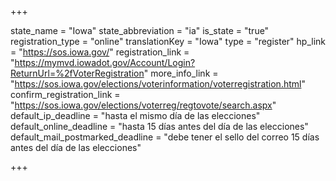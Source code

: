 +++

state_name = "Iowa"
state_abbreviation = "ia"
is_state = "true"
registration_type = "online"
translationKey = "Iowa"
type = "register"
hp_link = "https://sos.iowa.gov/"
registration_link = "https://mymvd.iowadot.gov/Account/Login?ReturnUrl=%2fVoterRegistration"
more_info_link = "https://sos.iowa.gov/elections/voterinformation/voterregistration.html"
confirm_registration_link = "https://sos.iowa.gov/elections/voterreg/regtovote/search.aspx"
default_ip_deadline = "hasta el mismo día de las elecciones"
default_online_deadline = "hasta 15 días antes del día de las elecciones"
default_mail_postmarked_deadline = "debe tener el sello del correo 15 días antes del día de las elecciones"

+++